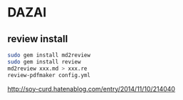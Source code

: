 DAZAI
====
  
## review install
```sh
sudo gem install md2review
sudo gem install review
md2review xxx.md > xxx.re
review-pdfmaker config.yml
```

http://soy-curd.hatenablog.com/entry/2014/11/10/214040
